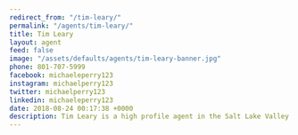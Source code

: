 ```yaml
---
redirect_from: "/tim-leary/"
permalink: "/agents/tim-leary/"
title: Tim Leary
layout: agent
feed: false
image: "/assets/defaults/agents/tim-leary-banner.jpg"
phone: 801-707-5999
facebook: michaeleperry123
instagram: michaelperry123
twitter: michaelperry123
linkedin: michaeleperry123
date: 2018-08-24 00:17:38 +0000
description: Tim Leary is a high profile agent in the Salt Lake Valley and surrounding areas. Growing up in Salt Lake, and Park city, Tim exploits a large amount of knowledge about the area. He can show you and tell you the in's and out's of anything and everything you need or want to know. Working for a top producing team (The Perry Group) Tim has access to over 15 years of Real Estate experience. If you are looking for the utmost care and caution with the perfect balance of hard work and added personality, then Tim Leary is the agent for you. Please call or text with any questions you might have, and I look forward to working with you sometime in the future!
---
```

